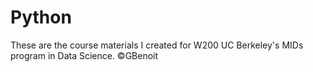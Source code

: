 # Python
These are the course materials I created for W200 UC Berkeley's MIDs program in Data Science. ©GBenoit
